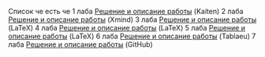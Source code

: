 Список че есть че
1 лаба
[Решение и описание работы](https://github.com/AlexKar575/-/blob/main/изображение_2025-06-04_235912317.png) (Kaiten)
2 лаба
[Решение и описание работы](https://github.com/AlexKar575/-/blob/main/Путешествие%20мечты.pdf) (Xmind)
3 лаба
[Решение и описание работы](https://github.com/AlexKar575/-/blob/main/хзлол.pdf) (LaTeX)
4 лаба
[Решение и описание работы](https://github.com/AlexKar575/-/blob/main/123.pdf) (LaTeX)
5 лаба
[Решение и описание работы](https://github.com/AlexKar575/-/blob/main/Преза%20(1).pdf) (LaTeX)
6 лаба
[Решение и описание работы](https://github.com/KirushaK666/MyLabs/tree/main/7lab) (Tablaeu)
7 лаба
[Решение и описание работы](https://github.com/AlexKar575/-/blob/main/кунига.twbx) (GitHub)
